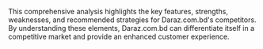 This comprehensive analysis highlights the key features, strengths, weaknesses, and recommended strategies for Daraz.com.bd's competitors. By understanding these elements, Daraz.com.bd can differentiate itself in a competitive market and provide an enhanced customer experience.